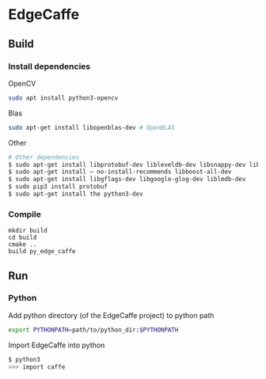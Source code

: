 # EdgeCaffe

## Build

### Install dependencies

OpenCV

```bash
sudo apt install python3-opencv
```

Blas

```bash
sudo apt-get install libopenblas-dev # OpenBLAS
```

Other

```bash
# Other dependencies
$ sudo apt-get install libprotobuf-dev libleveldb-dev libsnappy-dev libopencv-dev libhdf5-serial-dev protobuf-compiler
$ sudo apt-get install — no-install-recommends libboost-all-dev
$ sudo apt-get install libgflags-dev libgoogle-glog-dev liblmdb-dev
$ sudo pip3 install protobuf
$ sudo apt-get install the python3-dev
```

### Compile

```
mkdir build
cd build
cmake ..
build py_edge_caffe
```



## Run

### Python

Add python directory (of the EdgeCaffe project) to python path

```bash
export PYTHONPATH=path/to/python_dir:$PYTHONPATH
```

Import EdgeCaffe into python

```bash
$ python3
>>> import caffe
```